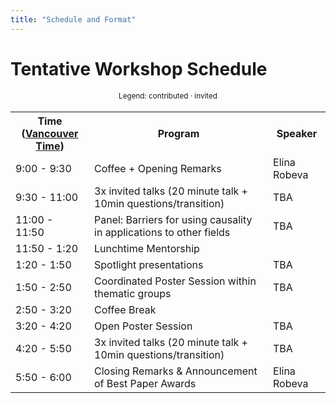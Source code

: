 ```yaml
---
title: "Schedule and Format"
---
```



# Tentative Workshop Schedule

<div style="width: 100%; font-size: smaller; text-align: center; margin-bottom: 18px; margin-top: 18px;">
    Legend:
    <span class="contributed">contributed</span> · 
    <span class="invited">invited</span>
</div>

<table class="schedule">
    <tr>
        <th style="width:25%">
        Time
        (<a href="https://www.timeanddate.com/worldclock/canada/vancouver">Vancouver Time</a>)
        </th>
        <th>Program</th>
        <th>Speaker</th>
    </tr>
    <tr>
        <td>9:00 - 9:30</td>
        <td>Coffee + Opening Remarks</td>
        <td>Elina Robeva</td>
    </tr>
    <tr class="invited">
        <td>9:30 - 11:00</td>
        <td>3x invited talks (20 minute talk + 10min questions/transition)</td>
        <td>TBA</td>
    </tr>
    <tr class="invited">
        <td>11:00 - 11:50</td>
        <td>Panel: Barriers for using causality in applications to other fields</td>
        <td>TBA</td>
    </tr>
    <tr>
        <td>11:50 - 1:20</td>
        <td>Lunchtime Mentorship</td>
    </tr>
    <tr class="contributed">
        <td>1:20 - 1:50</td>
        <td>Spotlight presentations</td>
        <td>TBA</td>
    </tr>
    <tr class="invited">
        <td>1:50 - 2:50</td>
        <td>Coordinated Poster Session within thematic groups</td>
        <td>TBA</td>
    </tr>
    <tr>
        <td>2:50 - 3:20</td>
        <td>Coffee Break</td>
    </tr>
    <tr class="contributed">
        <td>3:20 - 4:20</td>
        <td>Open Poster Session</td>
        <td>TBA</td>
    </tr>
    <tr class="invited">
        <td>4:20 - 5:50</td>
        <td>3x invited talks (20 minute talk + 10min questions/transition)</td>
        <td>TBA</td>
    </tr>
    <tr>
        <td>5:50 - 6:00</td>
        <td>Closing Remarks & Announcement of Best Paper Awards</td>
        <td>Elina Robeva</td>
    </tr>
</table>

